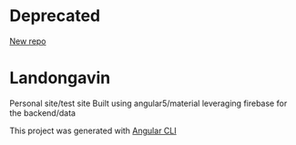 
# Deprecated
[New repo](https://github.com/seriouslag/landongavin)



# Landongavin

Personal site/test site
Built using angular5/material leveraging firebase for the backend/data


This project was generated with [Angular CLI](https://github.com/angular/angular-cli)
